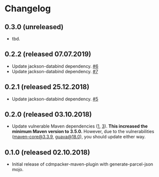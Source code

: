 # Changelog

## 0.3.0 (unreleased)

- tbd.

## 0.2.2 (released 07.07.2019)

- Update jackson-databind dependency. [#6](https://github.com/wlami/cdmpacker/pull/6)
- Update jackson-databind dependency. [#7](https://github.com/wlami/cdmpacker/pull/7)

## 0.2.1 (released 25.12.2018)

- Update jackson-databind dependency. [#5](https://github.com/wlami/cdmpacker/pull/5)

## 0.2.0 (released 03.10.2018)

- Update vulnerable Maven dependencies ([1], [3]). **This increased the minimum Maven version to 3.5.0.**
However, due to the vulnerabilities ([maven-core@3.3.9], [guava@18.0]), you should update either way.

[1]: https://github.com/wlami/cdmpacker/pull/1
[3]: https://github.com/wlami/cdmpacker/pull/3
[maven-core@3.3.9]: https://snyk.io/vuln/SNYK-JAVA-ORGCODEHAUSPLEXUS-31521
[guava@18.0]: https://snyk.io/vuln/SNYK-JAVA-COMGOOGLEGUAVA-32236

## 0.1.0 (released 02.10.2018)

- Initial release of cdmpacker-maven-plugin with generate-parcel-json mojo.
